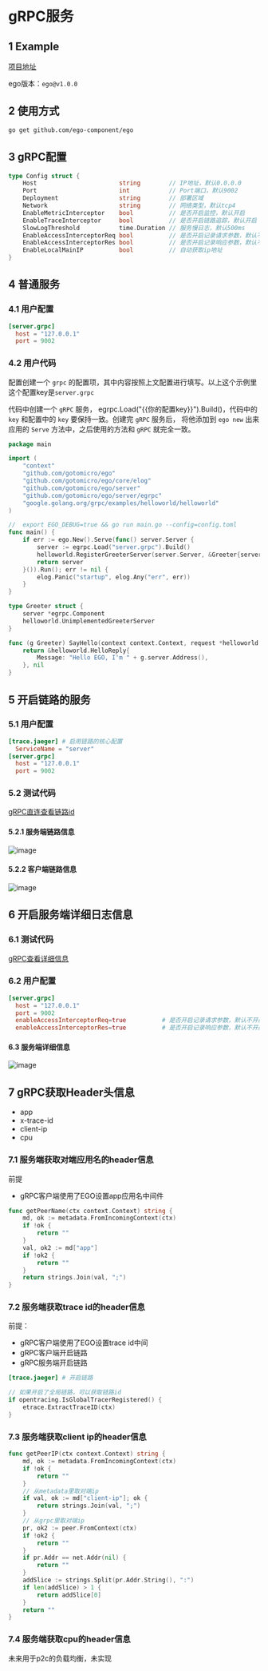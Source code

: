 # gRPC服务
## 1 Example
[项目地址](https://github.com/gotomicro/ego/tree/master/examples/server/http)

ego版本：``ego@v1.0.0``

## 2 使用方式
```bash
go get github.com/ego-component/ego
```

## 3 gRPC配置
```go
type Config struct {
	Host                       string        // IP地址，默认0.0.0.0
	Port                       int           // Port端口，默认9002
	Deployment                 string        // 部署区域
	Network                    string        // 网络类型，默认tcp4
	EnableMetricInterceptor    bool          // 是否开启监控，默认开启
	EnableTraceInterceptor     bool          // 是否开启链路追踪，默认开启
	SlowLogThreshold           time.Duration // 服务慢日志，默认500ms
	EnableAccessInterceptorReq bool          // 是否开启记录请求参数，默认不开启
	EnableAccessInterceptorRes bool          // 是否开启记录响应参数，默认不开启
	EnableLocalMainIP          bool          // 自动获取ip地址
}
```

## 4 普通服务
### 4.1 用户配置
```toml
[server.grpc]
  host = "127.0.0.1"
  port = 9002
```

### 4.2 用户代码
配置创建一个 ``grpc`` 的配置项，其中内容按照上文配置进行填写。以上这个示例里这个配置key是``server.grpc``

代码中创建一个 ``gRPC`` 服务， egrpc.Load("{{你的配置key}}").Build()，代码中的 ``key`` 和配置中的 ``key`` 要保持一致。创建完 ``gRPC`` 服务后， 将他添加到 ``ego new`` 出来应用的 ``Serve`` 方法中，之后使用的方法和 ``gRPC`` 就完全一致。

```go
package main

import (
	"context"
	"github.com/gotomicro/ego"
	"github.com/gotomicro/ego/core/elog"
	"github.com/gotomicro/ego/server"
	"github.com/gotomicro/ego/server/egrpc"
	"google.golang.org/grpc/examples/helloworld/helloworld"
)

//  export EGO_DEBUG=true && go run main.go --config=config.toml
func main() {
	if err := ego.New().Serve(func() server.Server {
		server := egrpc.Load("server.grpc").Build()
		helloworld.RegisterGreeterServer(server.Server, &Greeter{server: server})
		return server
	}()).Run(); err != nil {
		elog.Panic("startup", elog.Any("err", err))
	}
}

type Greeter struct {
	server *egrpc.Component
	helloworld.UnimplementedGreeterServer
}

func (g Greeter) SayHello(context context.Context, request *helloworld.HelloRequest) (*helloworld.HelloReply, error) {
	return &helloworld.HelloReply{
		Message: "Hello EGO, I'm " + g.server.Address(),
	}, nil
}
```

## 5 开启链路的服务
### 5.1 用户配置
```toml
[trace.jaeger] # 启用链路的核心配置
  ServiceName = "server"
[server.grpc]
  host = "127.0.0.1"
  port = 9002
```
### 5.2 测试代码
[gRPC直连查看链路id](https://github.com/gotomicro/ego/tree/master/examples/grpc/direct)
#### 5.2.1 服务端链路信息
![image](../../images/trace-server-grpc.png)

#### 5.2.2 客户端链路信息
![image](../../images/trace-client-grpc.png)

## 6 开启服务端详细日志信息
### 6.1 测试代码
[gRPC查看详细信息](https://github.com/gotomicro/ego/tree/master/examples/grpc/direct)

### 6.2 用户配置
```toml
[server.grpc]
  host = "127.0.0.1"
  port = 9002
  enableAccessInterceptorReq=true          # 是否开启记录请求参数，默认不开启
  enableAccessInterceptorRes=true          # 是否开启记录响应参数，默认不开启
```
#### 6.3 服务端详细信息
![image](../../images/server-resp-info.png)

## 7 gRPC获取Header头信息
* app
* x-trace-id
* client-ip
* cpu

### 7.1 服务端获取对端应用名的header信息
前提
* gRPC客户端使用了EGO设置app应用名中间件
```go
func getPeerName(ctx context.Context) string {
	md, ok := metadata.FromIncomingContext(ctx)
	if !ok {
		return ""
	}
	val, ok2 := md["app"]
	if !ok2 {
		return ""
	}
	return strings.Join(val, ";")
}
```

### 7.2 服务端获取trace id的header信息
前提：
* gRPC客户端使用了EGO设置trace id中间
* gRPC客户端开启链路
* gRPC服务端开启链路
```toml
[trace.jaeger] # 开启链路
```
```go
// 如果开启了全局链路，可以获取链路id
if opentracing.IsGlobalTracerRegistered() {
    etrace.ExtractTraceID(ctx)
}
```

### 7.3 服务端获取client ip的header信息
```go
func getPeerIP(ctx context.Context) string {
	md, ok := metadata.FromIncomingContext(ctx)
	if !ok {
		return ""
	}
	// 从metadata里取对端ip
	if val, ok := md["client-ip"]; ok {
		return strings.Join(val, ";")
	}
	// 从grpc里取对端ip
	pr, ok2 := peer.FromContext(ctx)
	if !ok2 {
		return ""
	}
	if pr.Addr == net.Addr(nil) {
		return ""
	}
	addSlice := strings.Split(pr.Addr.String(), ":")
	if len(addSlice) > 1 {
		return addSlice[0]
	}
	return ""
}
```
### 7.4 服务端获取cpu的header信息
未来用于p2c的负载均衡，未实现

<Vssue title="Server-grpc" />